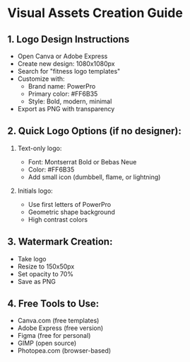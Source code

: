 
# Visual Assets Creation Guide

## 1. Logo Design Instructions
- Open Canva or Adobe Express
- Create new design: 1080x1080px
- Search for "fitness logo templates"
- Customize with:
  - Brand name: PowerPro
  - Primary color: #FF6B35
  - Style: Bold, modern, minimal
- Export as PNG with transparency

## 2. Quick Logo Options (if no designer):
1. Text-only logo:
   - Font: Montserrat Bold or Bebas Neue
   - Color: #FF6B35
   - Add small icon (dumbbell, flame, or lightning)

2. Initials logo:
   - Use first letters of PowerPro
   - Geometric shape background
   - High contrast colors

## 3. Watermark Creation:
- Take logo
- Resize to 150x50px
- Set opacity to 70%
- Save as PNG

## 4. Free Tools to Use:
- Canva.com (free templates)
- Adobe Express (free version)
- Figma (free for personal)
- GIMP (open source)
- Photopea.com (browser-based)
